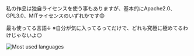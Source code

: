 私の作品は独自ライセンスを使う事もありますが、基本的にApache2.0、GPL3.0、MITライセンスのいずれかです😊

最も使ってる言語↓ ※自分が気に入ってるってだけで、どれも究極に極めてるわけじゃないよ😑

<img src="https://github-readme-stats-theta-six-61.vercel.app/api/top-langs/?username=fhrk-78&layout=compact&langs_count=20" alt="Most used languages" />

